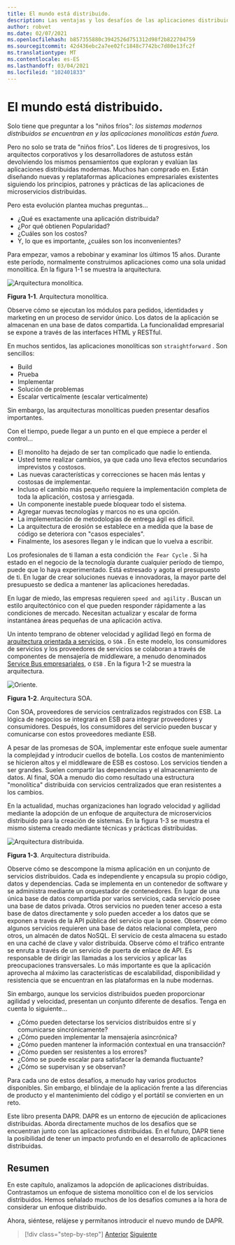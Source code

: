 ```yaml
---
title: El mundo está distribuido.
description: Las ventajas y los desafíos de las aplicaciones distribuidas con un vistazo a los enfoques monolíticos y SOA.
author: robvet
ms.date: 02/07/2021
ms.openlocfilehash: b857355880c3942526d751312d98f2b822704759
ms.sourcegitcommit: 42d436ebc2a7ee02fc1848c7742bc7d80e13fc2f
ms.translationtype: MT
ms.contentlocale: es-ES
ms.lasthandoff: 03/04/2021
ms.locfileid: "102401833"
---
```

# <a name="the-world-is-distributed"></a>El mundo está distribuido.

Solo tiene que preguntar a los "niños fríos": *los sistemas modernos distribuidos se encuentran en y las aplicaciones monolíticas están fuera.*

Pero no solo se trata de "niños fríos". Los líderes de ti progresivos, los arquitectos corporativos y los desarrolladores de astutoss están devolviendo los mismos pensamientos que exploran y evalúan las aplicaciones distribuidas modernas. Muchos han comprado en. Están diseñando nuevas y replataformas aplicaciones empresariales existentes siguiendo los principios, patrones y prácticas de las aplicaciones de microservicios distribuidas.

Pero esta evolución plantea muchas preguntas...

- ¿Qué es exactamente una aplicación distribuida?
- ¿Por qué obtienen Popularidad?
- ¿Cuáles son los costos?
- Y, lo que es importante, ¿cuáles son los inconvenientes?

Para empezar, vamos a rebobinar y examinar los últimos 15 años. Durante este período, normalmente construimos aplicaciones como una sola unidad monolítica. En la figura 1-1 se muestra la arquitectura.

![Arquitectura monolítica.](./media/the-world-is-distributed/monolithic-design.png)

**Figura 1-1**. Arquitectura monolítica.

Observe cómo se ejecutan los módulos para pedidos, identidades y marketing en un proceso de servidor único. Los datos de la aplicación se almacenan en una base de datos compartida. La funcionalidad empresarial se expone a través de las interfaces HTML y RESTful.

En muchos sentidos, las aplicaciones monolíticas son `straightforward` . Son sencillos:

- Build
- Prueba
- Implementar
- Solución de problemas
- Escalar verticalmente (escalar verticalmente)

Sin embargo, las arquitecturas monolíticas pueden presentar desafíos importantes.

Con el tiempo, puede llegar a un punto en el que empiece a perder el control...

- El monolito ha dejado de ser tan complicado que nadie lo entienda.
- Usted teme realizar cambios, ya que cada uno lleva efectos secundarios imprevistos y costosos.
- Las nuevas características y correcciones se hacen más lentas y costosas de implementar.
- Incluso el cambio más pequeño requiere la implementación completa de toda la aplicación, costosa y arriesgada.
- Un componente inestable puede bloquear todo el sistema.
- Agregar nuevas tecnologías y marcos no es una opción.
- La implementación de metodologías de entrega ágil es difícil.
- La arquitectura de erosión se establece en a medida que la base de código se deteriora con "casos especiales".
- Finalmente, los asesores llegan y le indican que lo vuelva a escribir.

Los profesionales de ti llaman a esta condición `the Fear Cycle` . Si ha estado en el negocio de la tecnología durante cualquier período de tiempo, puede que lo haya experimentado. Está estresado y agota el presupuesto de ti. En lugar de crear soluciones nuevas e innovadoras, la mayor parte del presupuesto se dedica a mantener las aplicaciones heredadas.

En lugar de miedo, las empresas requieren `speed and agility` . Buscan un estilo arquitectónico con el que pueden responder rápidamente a las condiciones de mercado. Necesitan actualizar y escalar de forma instantánea áreas pequeñas de una aplicación activa.

Un intento temprano de obtener velocidad y agilidad llegó en forma de [arquitectura orientada a servicios](https://en.wikipedia.org/wiki/Service-oriented_architecture), o `SOA` . En este modelo, los consumidores de servicios y los proveedores de servicios se colaboran a través de componentes de mensajería de middleware, a menudo denominados [Service Bus empresariales](https://en.wikipedia.org/wiki/Enterprise_service_bus), o `ESB` . En la figura 1-2 se muestra la arquitectura.

![Oriente.](./media/the-world-is-distributed/soa-basic.png)

**Figura 1-2**. Arquitectura SOA.

Con SOA, proveedores de servicios centralizados registrados con ESB. La lógica de negocios se integrará en ESB para integrar proveedores y consumidores. Después, los consumidores del servicio pueden buscar y comunicarse con estos proveedores mediante ESB.

A pesar de las promesas de SOA, implementar este enfoque suele aumentar la complejidad y introducir cuellos de botella. Los costos de mantenimiento se hicieron altos y el middleware de ESB es costoso. Los servicios tienden a ser grandes. Suelen compartir las dependencias y el almacenamiento de datos. Al final, SOA a menudo dio como resultado una estructura "monolítica" distribuida con servicios centralizados que eran resistentes a los cambios.

En la actualidad, muchas organizaciones han logrado velocidad y agilidad mediante la adopción de un enfoque de arquitectura de microservicios distribuido para la creación de sistemas. En la figura 1-3 se muestra el mismo sistema creado mediante técnicas y prácticas distribuidas.

![Arquitectura distribuida.](./media/the-world-is-distributed/distributed-design.png)

**Figura 1-3**. Arquitectura distribuida.

Observe cómo se descompone la misma aplicación en un conjunto de servicios distribuidos. Cada es independiente y encapsula su propio código, datos y dependencias. Cada se implementa en un contenedor de software y se administra mediante un orquestador de contenedores. En lugar de una única base de datos compartida por varios servicios, cada servicio posee una base de datos privada. Otros servicios no pueden tener acceso a esta base de datos directamente y solo pueden acceder a los datos que se exponen a través de la API pública del servicio que la posee. Observe cómo algunos servicios requieren una base de datos relacional completa, pero otros, un almacén de datos NoSQL. El servicio de cesta almacena su estado en una caché de clave y valor distribuida. Observe cómo el tráfico entrante se enruta a través de un servicio de puerta de enlace de API. Es responsable de dirigir las llamadas a los servicios y aplicar las preocupaciones transversales. Lo más importante es que la aplicación aprovecha al máximo las características de escalabilidad, disponibilidad y resistencia que se encuentran en las plataformas en la nube modernas.

Sin embargo, aunque los servicios distribuidos pueden proporcionar agilidad y velocidad, presentan un conjunto diferente de desafíos. Tenga en cuenta lo siguiente...

- ¿Cómo pueden detectarse los servicios distribuidos entre sí y comunicarse sincrónicamente?
- ¿Cómo pueden implementar la mensajería asincrónica?
- ¿Cómo pueden mantener la información contextual en una transacción?
- ¿Cómo pueden ser resistentes a los errores?
- ¿Cómo se puede escalar para satisfacer la demanda fluctuante?
- ¿Cómo se supervisan y se observan?

Para cada uno de estos desafíos, a menudo hay varios productos disponibles. Sin embargo, el blindaje de la aplicación frente a las diferencias de producto y el mantenimiento del código y el portátil se convierten en un reto.

Este libro presenta DAPR. DAPR es un entorno de ejecución de aplicaciones distribuidas. Aborda directamente muchos de los desafíos que se encuentran junto con las aplicaciones distribuidas. En el futuro, DAPR tiene la posibilidad de tener un impacto profundo en el desarrollo de aplicaciones distribuidas.

## <a name="summary"></a>Resumen

En este capítulo, analizamos la adopción de aplicaciones distribuidas. Contrastamos un enfoque de sistema monolítico con el de los servicios distribuidos. Hemos señalado muchos de los desafíos comunes a la hora de considerar un enfoque distribuido.

Ahora, siéntese, relájese y permítanos introducir el nuevo mundo de DAPR.

>[!div class="step-by-step"]
>[Anterior](foreword.md)
>[Siguiente](dapr-at-20000-feet.md)

